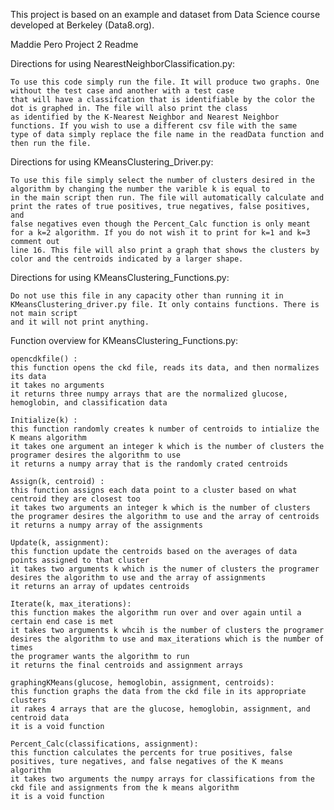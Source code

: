 This project is based on an example and dataset from Data Science course developed at Berkeley (Data8.org).

Maddie Pero
Project 2 Readme

Directions for using NearestNeighborClassification.py:

	To use this code simply run the file. It will produce two graphs. One without the test case and another with a test case 
	that will have a classifcation that is identifiable by the color the dot is graphed in. The file will also print the class 
	as identified by the K-Nearest Neighbor and Nearest Neighbor functions. If you wish to use a different csv file with the same
	type of data simply replace the file name in the readData function and then run the file. 

Directions for using KMeansClustering_Driver.py:

	To use this file simply select the number of clusters desired in the algorithm by changing the number the varible k is equal to 
	in the main script then run. The file will automatically calculate and print the rates of true positives, true negatives, false positives, and
	false negatives even though the Percent_Calc function is only meant for a k=2 algorithm. If you do not wish it to print for k=1 and k=3 comment out 
	line 16. This file will also print a graph that shows the clusters by color and the centroids indicated by a larger shape. 

Directions for using KMeansClustering_Functions.py:

	Do not use this file in any capacity other than running it in KMeansClustering_driver.py file. It only contains functions. There is not main script
	and it will not print anything. 

Function overview for KMeansClustering_Functions.py:

	opencdkfile() :
	this function opens the ckd file, reads its data, and then normalizes its data
	it takes no arguments
	it returns three numpy arrays that are the normalized glucose, hemoglobin, and classification data
	
	Initialize(k) :
	this function randomly creates k number of centroids to intialize the K means algorithm
	it takes one argument an integer k which is the number of clusters the programer desires the algorithm to use 
	it returns a numpy array that is the randomly crated centroids

	Assign(k, centroid) :
	this function assigns each data point to a cluster based on what centroid they are closest too
	it takes two arguments an integer k which is the number of clusters the programer desires the algorithm to use and the array of centroids 
	it returns a numpy array of the assignments 

	Update(k, assignment):
	this function update the centroids based on the averages of data points assigned to that cluster
	it takes two arguments k which is the numer of clusters the programer desires the algorithm to use and the array of assignments
	it returns an array of updates centroids 

	Iterate(k, max_iterations):
	this function makes the algorithm run over and over again until a certain end case is met
	it takes two arguments k whcih is the number of clusters the programer desires the algorithm to use and max_iterations which is the number of times
	the programer wants the algorithm to run
	it returns the final centroids and assignment arrays

	graphingKMeans(glucose, hemoglobin, assignment, centroids):
	this function graphs the data from the ckd file in its appropriate clusters
	it rakes 4 arrays that are the glucose, hemoglobin, assignment, and centroid data
	it is a void function

	Percent_Calc(classifications, assignment):
	this function calculates the percents for true positives, false positives, ture negatives, and false negatives of the K means algorithm 
	it takes two arguments the numpy arrays for classifications from the ckd file and assignments from the k means algorithm
	it is a void function